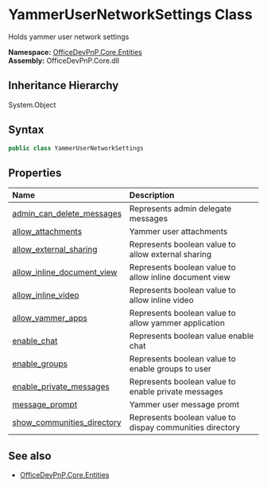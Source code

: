 # YammerUserNetworkSettings Class
 Holds yammer user network settings   

**Namespace:** [OfficeDevPnP.Core.Entities](OfficeDevPnP.Core.Entities.md)  
**Assembly:** OfficeDevPnP.Core.dll  
## Inheritance Hierarchy
System.Object  
## Syntax
```C#
public class YammerUserNetworkSettings
```
## Properties
|**Name**|**Description**|
|:-----|:-----|
| [admin_can_delete_messages](OfficeDevPnP.Core.Entities.YammerUserNetworkSettings.admin_can_delete_messages.md) | Represents admin delegate messages
| [allow_attachments](OfficeDevPnP.Core.Entities.YammerUserNetworkSettings.allow_attachments.md) | Yammer user attachments
| [allow_external_sharing](OfficeDevPnP.Core.Entities.YammerUserNetworkSettings.allow_external_sharing.md) | Represents boolean value to allow external sharing
| [allow_inline_document_view](OfficeDevPnP.Core.Entities.YammerUserNetworkSettings.allow_inline_document_view.md) | Represents boolean value to allow inline document view
| [allow_inline_video](OfficeDevPnP.Core.Entities.YammerUserNetworkSettings.allow_inline_video.md) | Represents boolean value to allow inline video
| [allow_yammer_apps](OfficeDevPnP.Core.Entities.YammerUserNetworkSettings.allow_yammer_apps.md) | Represents boolean value to allow yammer application
| [enable_chat](OfficeDevPnP.Core.Entities.YammerUserNetworkSettings.enable_chat.md) | Represents boolean value enable chat
| [enable_groups](OfficeDevPnP.Core.Entities.YammerUserNetworkSettings.enable_groups.md) | Represents boolean value to enable groups to user
| [enable_private_messages](OfficeDevPnP.Core.Entities.YammerUserNetworkSettings.enable_private_messages.md) | Represents boolean value to enable private messages
| [message_prompt](OfficeDevPnP.Core.Entities.YammerUserNetworkSettings.message_prompt.md) | Yammer user message promt
| [show_communities_directory](OfficeDevPnP.Core.Entities.YammerUserNetworkSettings.show_communities_directory.md) | Represents boolean value to dispay communities directory
## See also
- [OfficeDevPnP.Core.Entities](OfficeDevPnP.Core.Entities.md)
